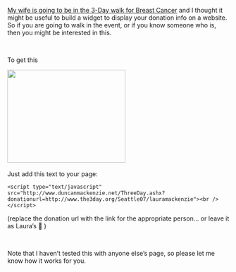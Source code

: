 <a href="http://www.duncanmackenzie.net/blog/laura-is-going-to-do-the-breast-cancer-3-day-walk/" target="_blank" class="broken_link">My wife is going to be in the 3-Day walk for Breast Cancer</a> and I thought it might be useful to build a widget to display your donation info on a website. So if you are going to walk in the event, or if you know someone who is, then you might be interested in this.

&nbsp;

To get this

<img height="211" src="http://www.duncanmackenzie.net/images/677c05e4-51cc-466b-b0d3-146a2b876c3f.jpg" width="268" />&nbsp;&nbsp;

Just add this text to your page:

`<script type="text/javascript" src="http://www.duncanmackenzie.net/ThreeDay.ashx?donationurl=http://www.the3day.org/Seattle07/lauramackenzie"><br /></script>` 

(replace the donation url with the link for the appropriate person&#8230; or leave it as Laura&#8217;s&nbsp;🙂 ) 

&nbsp;

Note that I haven&#8217;t tested this with anyone else&#8217;s page, so please let me know how it works for you.